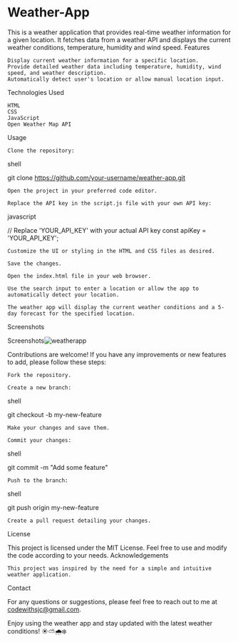 # Weather-App
This is a weather application that provides real-time weather information for a given location. It fetches data from a weather API and displays the current weather conditions, temperature, humidity and wind speed.
Features

    Display current weather information for a specific location.
    Provide detailed weather data including temperature, humidity, wind speed, and weather description.
    Automatically detect user's location or allow manual location input.

Technologies Used

    HTML
    CSS
    JavaScript
    Open Weather Map API

Usage

    Clone the repository:

shell

git clone https://github.com/your-username/weather-app.git

    Open the project in your preferred code editor.

    Replace the API key in the script.js file with your own API key:

javascript

// Replace 'YOUR_API_KEY' with your actual API key
const apiKey = 'YOUR_API_KEY';

    Customize the UI or styling in the HTML and CSS files as desired.

    Save the changes.

    Open the index.html file in your web browser.

    Use the search input to enter a location or allow the app to automatically detect your location.

    The weather app will display the current weather conditions and a 5-day forecast for the specified location.

Screenshots

Screenshots![weatherapp](https://github.com/SurajJCk/Weather-App/assets/33105027/2cea18b0-d251-432b-8823-dac9bb05f6cd)

Contributions are welcome! If you have any improvements or new features to add, please follow these steps:

    Fork the repository.

    Create a new branch:

shell

git checkout -b my-new-feature

    Make your changes and save them.

    Commit your changes:

shell

git commit -m "Add some feature"

    Push to the branch:

shell

git push origin my-new-feature

    Create a pull request detailing your changes.

License

This project is licensed under the MIT License. Feel free to use and modify the code according to your needs.
Acknowledgements

    This project was inspired by the need for a simple and intuitive weather application.
    

Contact

For any questions or suggestions, please feel free to reach out to me at codewithsjc@gmail.com.

Enjoy using the weather app and stay updated with the latest weather conditions! ☀️⛅️🌧️❄️
